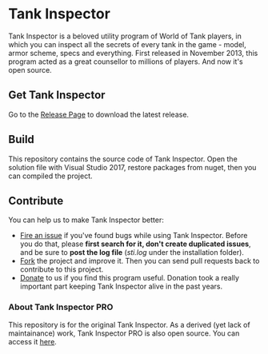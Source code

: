 # Tank Inspector
Tank Inspector is a beloved utility program of World of Tank players, in which you can inspect all the secrets of every tank in the game - model, armor scheme, specs and everything. First released in November 2013, this program acted as a great counsellor to millions of players.
And now it's open source.

## Get Tank Inspector
Go to the [Release Page](https://github.com/smellyriver/tankinspector/releases) to download the latest release.

## Build
This repository contains the source code of Tank Inspector. Open the solution file with Visual Studio 2017, restore packages from nuget, then you can compiled the project.

## Contribute
You can help us to make Tank Inspector better:
- [Fire an issue](https://github.com/smellyriver/tankinspector/issues) if you've found bugs while using Tank Inspector. Before you do that, please **first search for it, don't create duplicated issues**, and be sure to **post the log file** (*sti.log* under the installation folder).
- [Fork](https://github.com/smellyriver/tankinspector/new/master?readme=1#fork-destination-box) the project and improve it. Then you can send pull requests back to contribute to this project.
- [Donate](https://www.paypal.com/webapps/shoppingcart?flowlogging_id=4b7de2e4d8256&mfid=1494580630152_4b7de2e4d8256#/checkout/openButton) to us if you find this program useful. Donation took a really important part keeping Tank Inspector alive in the past years.

### About Tank Inspector PRO
This repository is for the original Tank Inspector. As a derived (yet lack of maintainance) work, Tank Inspector PRO is also open source. You can access it [here](https://github.com/smellyriver/tank-inspector-pro).
